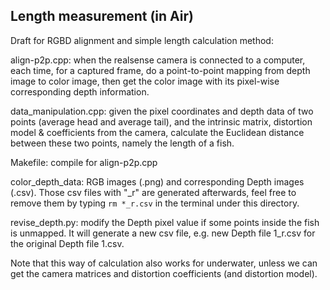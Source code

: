 ## Length measurement (in Air)

Draft for RGBD alignment and simple length calculation method:

align-p2p.cpp: when the realsense camera is connected to a computer, each time, for a captured frame, do a point-to-point mapping from depth image to color image, then get the color image with its pixel-wise corresponding depth information.

data_manipulation.cpp: given the pixel coordinates and depth data of two points (average head and average tail), and the intrinsic matrix, distortion model & coefficients from the camera, calculate the Euclidean distance between these two points, namely the length of a fish.

Makefile: compile for align-p2p.cpp

color_depth_data: RGB images (.png) and corresponding Depth images (.csv). Those csv files with "_r" are generated afterwards, feel free to remove them by typing  `rm *_r.csv` in the terminal under this directory.

revise_depth.py: modify the Depth pixel value if some points inside the fish is unmapped. It will generate a new csv file, e.g. new Depth file 1_r.csv for the original Depth file 1.csv.

Note that this way of calculation also works for underwater, unless we can get the camera matrices and distortion coefficients (and distortion model).
